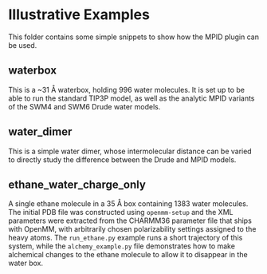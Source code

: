 Illustrative Examples
================
This folder contains some simple snippets to show how the MPID plugin can be
used.

waterbox
------------
This is a ~31 Å waterbox, holding 996 water molecules.  It is set up to be able
to run the standard TIP3P model, as well as the analytic MPID variants of the
SWM4 and SWM6 Drude water models.

water_dimer
----------------
This is a simple water dimer, whose intermolecular distance can be varied to
directly study the difference between the Drude and MPID models.

ethane_water_charge_only
---------------------------------
A single ethane molecule in a 35 Å box containing 1383 water molecules.  The
initial PDB file was constructed using `openmm-setup` and the XML parameters
were extracted from the CHARMM36 parameter file that ships with OpenMM, with
arbitrarily chosen polarizability settings assigned to the heavy atoms. The
`run_ethane.py` example runs a short trajectory of this system, while the
`alchemy_example.py` file demonstrates how to make alchemical changes to the
ethane molecule to allow it to disappear in the water box.
